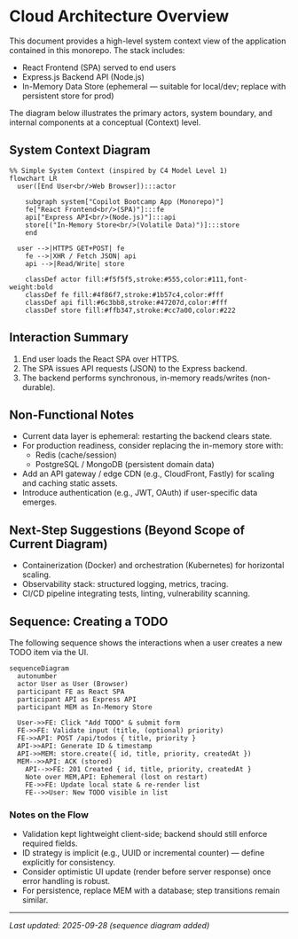 # Cloud Architecture Overview

This document provides a high-level system context view of the application contained in this monorepo. The stack includes:

- React Frontend (SPA) served to end users
- Express.js Backend API (Node.js)
- In-Memory Data Store (ephemeral — suitable for local/dev; replace with persistent store for prod)

The diagram below illustrates the primary actors, system boundary, and internal components at a conceptual (Context) level.

## System Context Diagram

```mermaid
%% Simple System Context (inspired by C4 Model Level 1)
flowchart LR
  user([End User<br/>Web Browser]):::actor

    subgraph system["Copilot Bootcamp App (Monorepo)"]
    fe["React Frontend<br/>(SPA)"]:::fe
    api["Express API<br/>(Node.js)"]:::api
    store[("In-Memory Store<br/>(Volatile Data)")]:::store
    end

  user -->|HTTPS GET+POST| fe
    fe -->|XHR / Fetch JSON| api
    api -->|Read/Write| store

    classDef actor fill:#f5f5f5,stroke:#555,color:#111,font-weight:bold
    classDef fe fill:#4f86f7,stroke:#1b57c4,color:#fff
    classDef api fill:#6c3bb8,stroke:#47207d,color:#fff
    classDef store fill:#ffb347,stroke:#cc7a00,color:#222
```

## Interaction Summary
1. End user loads the React SPA over HTTPS.
2. The SPA issues API requests (JSON) to the Express backend.
3. The backend performs synchronous, in-memory reads/writes (non-durable).

## Non-Functional Notes
- Current data layer is ephemeral: restarting the backend clears state.
- For production readiness, consider replacing the in-memory store with:
  - Redis (cache/session)
  - PostgreSQL / MongoDB (persistent domain data)
- Add an API gateway / edge CDN (e.g., CloudFront, Fastly) for scaling and caching static assets.
- Introduce authentication (e.g., JWT, OAuth) if user-specific data emerges.

## Next-Step Suggestions (Beyond Scope of Current Diagram)
- Containerization (Docker) and orchestration (Kubernetes) for horizontal scaling.
- Observability stack: structured logging, metrics, tracing.
- CI/CD pipeline integrating tests, linting, vulnerability scanning.

## Sequence: Creating a TODO

The following sequence shows the interactions when a user creates a new TODO item via the UI.

```mermaid
sequenceDiagram
  autonumber
  actor User as User (Browser)
  participant FE as React SPA
  participant API as Express API
  participant MEM as In-Memory Store

  User->>FE: Click "Add TODO" & submit form
  FE->>FE: Validate input (title, (optional) priority)
  FE->>API: POST /api/todos { title, priority }
  API->>API: Generate ID & timestamp
  API->>MEM: store.create({ id, title, priority, createdAt })
  MEM-->>API: ACK (stored)
    API-->>FE: 201 Created { id, title, priority, createdAt }
    Note over MEM,API: Ephemeral (lost on restart)
    FE->>FE: Update local state & re-render list
    FE-->>User: New TODO visible in list
```

### Notes on the Flow
- Validation kept lightweight client-side; backend should still enforce required fields.
- ID strategy is implicit (e.g., UUID or incremental counter) — define explicitly for consistency.
- Consider optimistic UI update (render before server response) once error handling is robust.
- For persistence, replace MEM with a database; step transitions remain similar.

---
_Last updated: 2025-09-28 (sequence diagram added)_
